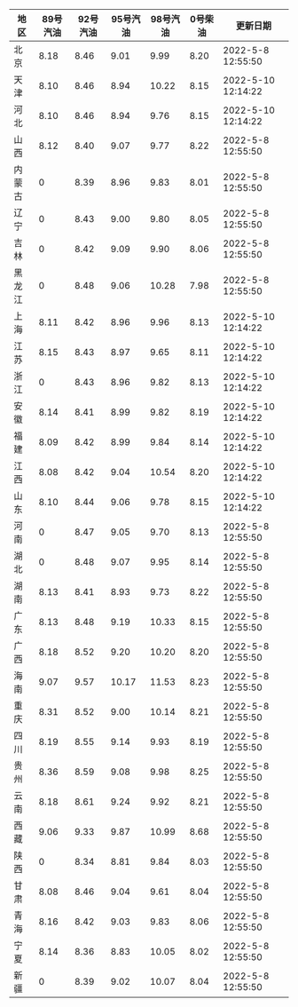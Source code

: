 | 地区 | 89号汽油 | 92号汽油 | 95号汽油 | 98号汽油 | 0号柴油 | 更新日期 |
| --- | --- | --- | --- | --- | --- | --- |
| 北京 | 8.18 | 8.46 | 9.01 | 9.99 | 8.20 | 2022-5-8 12:55:50 |
| 天津 | 8.10 | 8.46 | 8.94 | 10.22 | 8.15 | 2022-5-10 12:14:22 |
| 河北 | 8.10 | 8.46 | 8.94 | 9.76 | 8.15 | 2022-5-10 12:14:22 |
| 山西 | 8.12 | 8.40 | 9.07 | 9.77 | 8.22 | 2022-5-8 12:55:50 |
| 内蒙古 | 0 | 8.39 | 8.96 | 9.83 | 8.01 | 2022-5-8 12:55:50 |
| 辽宁 | 0 | 8.43 | 9.00 | 9.80 | 8.05 | 2022-5-8 12:55:50 |
| 吉林 | 0 | 8.42 | 9.09 | 9.90 | 8.06 | 2022-5-8 12:55:50 |
| 黑龙江 | 0 | 8.48 | 9.06 | 10.28 | 7.98 | 2022-5-8 12:55:50 |
| 上海 | 8.11 | 8.42 | 8.96 | 9.96 | 8.13 | 2022-5-10 12:14:22 |
| 江苏 | 8.15 | 8.43 | 8.97 | 9.65 | 8.11 | 2022-5-10 12:14:22 |
| 浙江 | 0 | 8.43 | 8.96 | 9.82 | 8.13 | 2022-5-10 12:14:22 |
| 安徽 | 8.14 | 8.41 | 8.99 | 9.82 | 8.19 | 2022-5-10 12:14:22 |
| 福建 | 8.09 | 8.42 | 8.99 | 9.84 | 8.14 | 2022-5-10 12:14:22 |
| 江西 | 8.08 | 8.42 | 9.04 | 10.54 | 8.20 | 2022-5-10 12:14:22 |
| 山东 | 8.10 | 8.44 | 9.06 | 9.78 | 8.15 | 2022-5-10 12:14:22 |
| 河南 | 0 | 8.47 | 9.05 | 9.70 | 8.13 | 2022-5-8 12:55:50 |
| 湖北 | 0 | 8.48 | 9.07 | 9.95 | 8.14 | 2022-5-8 12:55:50 |
| 湖南 | 8.13 | 8.41 | 8.93 | 9.73 | 8.22 | 2022-5-8 12:55:50 |
| 广东 | 8.13 | 8.48 | 9.19 | 10.33 | 8.15 | 2022-5-8 12:55:50 |
| 广西 | 8.18 | 8.52 | 9.20 | 10.20 | 8.20 | 2022-5-8 12:55:50 |
| 海南 | 9.07 | 9.57 | 10.17 | 11.53 | 8.23 | 2022-5-8 12:55:50 |
| 重庆 | 8.31 | 8.52 | 9.00 | 10.14 | 8.21 | 2022-5-8 12:55:50 |
| 四川 | 8.19 | 8.55 | 9.14 | 9.93 | 8.19 | 2022-5-8 12:55:50 |
| 贵州 | 8.36 | 8.59 | 9.08 | 9.98 | 8.25 | 2022-5-8 12:55:50 |
| 云南 | 8.18 | 8.61 | 9.24 | 9.92 | 8.21 | 2022-5-8 12:55:50 |
| 西藏 | 9.06 | 9.33 | 9.87 | 10.99 | 8.68 | 2022-5-8 12:55:50 |
| 陕西 | 0 | 8.34 | 8.81 | 9.84 | 8.03 | 2022-5-8 12:55:50 |
| 甘肃 | 8.08 | 8.46 | 9.04 | 9.61 | 8.04 | 2022-5-8 12:55:50 |
| 青海 | 8.16 | 8.42 | 9.03 | 9.83 | 8.06 | 2022-5-8 12:55:50 |
| 宁夏 | 8.14 | 8.36 | 8.83 | 10.05 | 8.02 | 2022-5-8 12:55:50 |
| 新疆 | 0 | 8.39 | 9.02 | 10.07 | 8.04 | 2022-5-8 12:55:50 |
